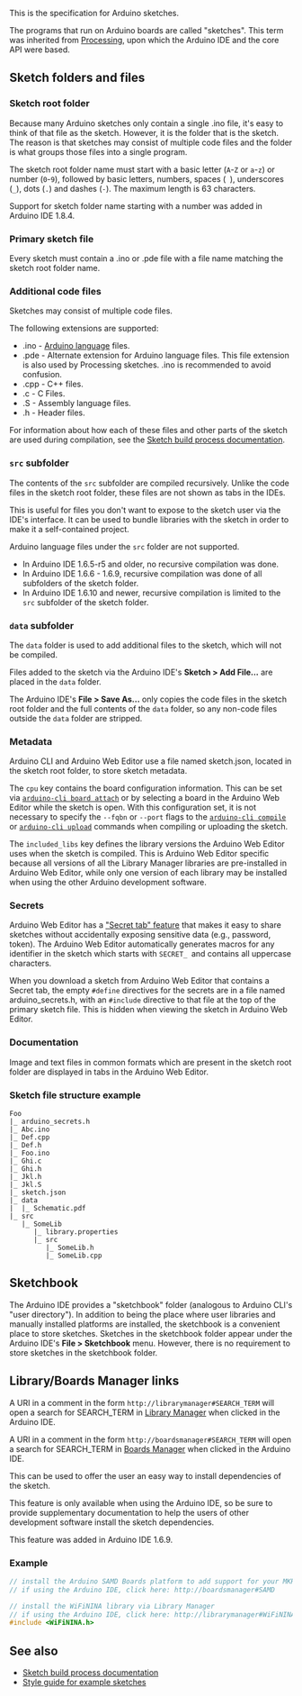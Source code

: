 This is the specification for Arduino sketches.

The programs that run on Arduino boards are called "sketches". This term was inherited from [Processing](https://processing.org/), upon which the Arduino IDE and the core API were based.

## Sketch folders and files

### Sketch root folder

Because many Arduino sketches only contain a single .ino file, it's easy to think of that file as the sketch. However, it is the folder that is the sketch. The reason is that sketches may consist of multiple code files and the folder is what groups those files into a single program.

The sketch root folder name must start with a basic letter (`A`-`Z` or `a`-`z`) or number (`0`-`9`), followed by basic letters, numbers, spaces (` `), underscores (`_`), dots (`.`) and dashes (`-`). The maximum length is 63 characters.

Support for sketch folder name starting with a number was added in Arduino IDE 1.8.4.

### Primary sketch file

Every sketch must contain a .ino or .pde file with a file name matching the sketch root folder name.

### Additional code files

Sketches may consist of multiple code files.

The following extensions are supported:

* .ino - [Arduino language](https://www.arduino.cc/reference/en/) files.
* .pde - Alternate extension for Arduino language files. This file extension is also used by Processing sketches. .ino is recommended to avoid confusion.
* .cpp - C++ files.
* .c - C Files.
* .S - Assembly language files.
* .h - Header files.

For information about how each of these files and other parts of the sketch are used during compilation, see the [Sketch build process documentation](sketch-build-process.md).

### `src` subfolder

The contents of the `src` subfolder are compiled recursively. Unlike the code files in the sketch root folder, these files are not shown as tabs in the IDEs.

This is useful for files you don't want to expose to the sketch user via the IDE's interface. It can be used to bundle libraries with the sketch in order to make it a self-contained project.

Arduino language files under the `src` folder are not supported.

* In Arduino IDE 1.6.5-r5 and older, no recursive compilation was done.
* In Arduino IDE 1.6.6 - 1.6.9, recursive compilation was done of all subfolders of the sketch folder.
* In Arduino IDE 1.6.10 and newer, recursive compilation is limited to the `src` subfolder of the sketch folder.

### `data` subfolder

The `data` folder is used to add additional files to the sketch, which will not be compiled.

Files added to the sketch via the Arduino IDE's **Sketch > Add File...** are placed in the `data` folder.

The Arduino IDE's **File > Save As...** only copies the code files in the sketch root folder and the full contents of the `data` folder, so any non-code files outside the `data` folder are stripped.

### Metadata

Arduino CLI and Arduino Web Editor use a file named sketch.json, located in the sketch root folder, to store sketch metadata.

The `cpu` key contains the board configuration information. This can be set via [`arduino-cli board attach`](../commands/arduino-cli_board_attach/) or by selecting a board in the Arduino Web Editor while the sketch is open. With this configuration set, it is not necessary to specify the `--fqbn` or `--port` flags to the [`arduino-cli compile`](../commands/arduino-cli_compile/) or [`arduino-cli upload`](../commands/arduino-cli_upload/) commands when compiling or uploading the sketch.

The `included_libs` key defines the library versions the Arduino Web Editor uses when the sketch is compiled. This is Arduino Web Editor specific because all versions of all the Library Manager libraries are pre-installed in Arduino Web Editor, while only one version of each library may be installed when using the other Arduino development software.

### Secrets

Arduino Web Editor has a ["Secret tab" feature](https://create.arduino.cc/projecthub/Arduino_Genuino/store-your-sensitive-data-safely-when-sharing-a-sketch-e7d0f0) that makes it easy to share sketches without accidentally exposing sensitive data (e.g., password, token). The Arduino Web Editor automatically generates macros for any identifier in the sketch which starts with `SECRET_ `and contains all uppercase characters.

When you download a sketch from Arduino Web Editor that contains a Secret tab, the empty `#define` directives for the secrets are in a file named arduino_secrets.h, with an `#include` directive to that file at the top of the primary sketch file. This is hidden when viewing the sketch in Arduino Web Editor.

### Documentation

Image and text files in common formats which are present in the sketch root folder are displayed in tabs in the Arduino Web Editor.

### Sketch file structure example

```
Foo
|_ arduino_secrets.h
|_ Abc.ino
|_ Def.cpp
|_ Def.h
|_ Foo.ino
|_ Ghi.c
|_ Ghi.h
|_ Jkl.h
|_ Jkl.S
|_ sketch.json
|_ data
|  |_ Schematic.pdf
|_ src
   |_ SomeLib
      |_ library.properties
      |_ src
         |_ SomeLib.h
         |_ SomeLib.cpp
```

## Sketchbook

The Arduino IDE provides a "sketchbook" folder (analogous to Arduino CLI's "user directory"). In addition to being the place where user libraries and manually installed platforms are installed, the sketchbook is a convenient place to store sketches. Sketches in the sketchbook folder appear under the Arduino IDE's **File > Sketchbook** menu. However, there is no requirement to store sketches in the sketchbook folder.

## Library/Boards Manager links

A URI in a comment in the form `http://librarymanager#SEARCH_TERM` will open a search for SEARCH_TERM in [Library Manager](https://www.arduino.cc/en/guide/libraries#toc3) when clicked in the Arduino IDE.

A URI in a comment in the form `http://boardsmanager#SEARCH_TERM` will open a search for SEARCH_TERM in [Boards Manager](https://www.arduino.cc/en/Guide/Cores) when clicked in the Arduino IDE.

This can be used to offer the user an easy way to install dependencies of the sketch.

This feature is only available when using the Arduino IDE, so be sure to provide supplementary documentation to help the users of other development software install the sketch dependencies.

This feature was added in Arduino IDE 1.6.9.

### Example

```c++
// install the Arduino SAMD Boards platform to add support for your MKR WiFi 1010 board
// if using the Arduino IDE, click here: http://boardsmanager#SAMD

// install the WiFiNINA library via Library Manager
// if using the Arduino IDE, click here: http://librarymanager#WiFiNINA
#include <WiFiNINA.h>
```

## See also

* [Sketch build process documentation](sketch-build-process.md)
* [Style guide for example sketches](http://arduino.cc/en/Reference/StyleGuide)
